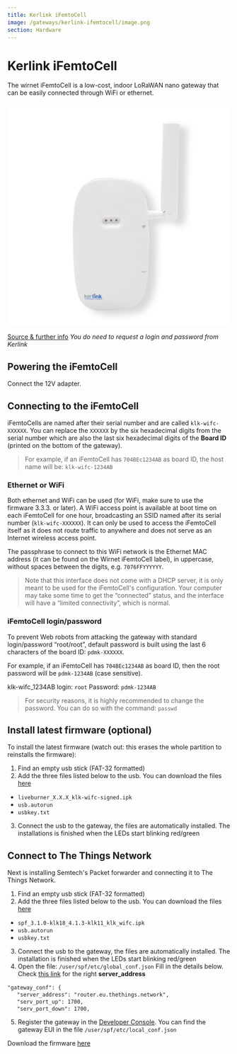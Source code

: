 ```yaml
---
title: Kerlink iFemtoCell
image: /gateways/kerlink-ifemtocell/image.png
section: Hardware
---
```


# Kerlink iFemtoCell

The wirnet iFemtoCell is a low-cost, indoor LoRaWAN nano gateway that can be easily connected through WiFi or ethernet.

![Kerlink iFemtoCell](image.png)

[Source & further info](http://wikikerlink.fr/wirnet-ifemtocell/doku.php?id=wirnet-ifemtocell)
*You do need to request a login and password from Kerlink*


## Powering the iFemtoCell

Connect the 12V adapter.


## Connecting to the iFemtoCell

iFemtoCells are named after their serial number and are called `klk-wifc-XXXXXX`. You can replace the `XXXXXX` by the six hexadecimal digits from the serial number which are also the last six hexadecimal digits of the **Board ID** (printed on the bottom of the gateway).

> For example, if an iFemtoCell has `704BEc1234AB` as board ID, the host name will be: `klk-wifc-1234AB`

### Ethernet or WiFi
 
Both ethernet and WiFi can be used (for WiFi, make sure to use the firmware 3.3.3. or later). A WiFi access point is available at boot time on each iFemtoCell for one hour, broadcasting an SSID named after its serial number (`klk-wifc-XXXXXX`). It can only be used to access the iFemtoCell itself as it does not route traffic to anywhere and does not serve as an Internet wireless access point.

The passphrase to connect to this WiFi network is the Ethernet MAC address (it can be found on the Wirnet iFemtoCell label), in uppercase, without spaces between the digits, e.g. `7076FFYYYYYY`.

> Note that this interface does not come with a DHCP server, it is only meant to be used for the iFemtoCell's configuration. Your computer may take some time to get the “connected” status, and the interface will have a “limited connectivity”, which is normal.


### iFemtoCell login/password

To prevent Web robots from attacking the gateway with standard login/password “root/root”, default password is built using the last 6 characters of the board ID: `pdmk-XXXXXX`. 

For example, if an iFemtoCell has `704BEc1234AB` as board ID, then the root password will be `pdmk-1234AB` (case sensitive).

klk-wifc_1234AB login: `root`
Password: `pdmk-1234AB`

> For security reasons, it is highly recommended to change the password. You can do so with the command: `passwd`


## Install latest firmware (optional)

To install the latest firmware (watch out: this erases the whole partition to reinstalls the firmware):

1. Find an empty usb stick (FAT-32 formatted)
2. Add the three files listed below to the usb. You can download the files [here](http://wikikerlink.fr/wirnet-ifemtocell/doku.php?id=wirnet-ifemtocell:resources)

 * `liveburner_X.X.X_klk-wifc-signed.ipk`
 * `usb.autorun`
 * `usbkey.txt`
 
3. Connect the usb to the gateway, the files are automatically installed. The installations is finished when the LEDs start blinking red/green


## Connect to The Things Network

Next is installing Semtech's Packet forwarder and connecting it to The Things Network.

1. Find an empty usb stick (FAT-32 formatted)
2. Add the three files listed below to the usb. You can download the files [here](http://wikikerlink.fr/wirnet-ifemtocell/doku.php?id=wirnet-ifemtocell:resources)

 * `spf_3.1.0-klk18_4.1.3-klk11_klk_wifc.ipk`
 * `usb.autorun`
 * `usbkey.txt`
 
3. Connect the usb to the gateway, the files are automatically installed. The installation is finished when the LEDs start blinking red/green
4. Open the file: `/user/spf/etc/global_conf.json`
 Fill in the details below. Check [this link](https://www.thethingsnetwork.org/docs/gateways/packet-forwarder/semtech-udp.html#router-addresses) for the right **server_address**
 ```
"gateway_conf": {
	"server_address": "router.eu.thethings.network",
	"serv_port_up": 1700,                                               
	"serv_port_down": 1700,
 ```
5. Register the gateway in the [Developer Console](https://console.thethingsnetwork.org/). You can find the gateway EUI in the file `/user/spf/etc/local_conf.json`



Download the firmware [here](http://wikikerlink.fr/wirnet-ifemtocell/doku.php?id=wirnet-ifemtocell:resources)



